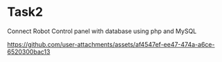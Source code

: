 # Task2
Connect Robot Control panel with database using php and MySQL





https://github.com/user-attachments/assets/af4547ef-ee47-474a-a6ce-6520300bac13

